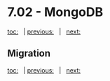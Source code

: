 # 7.02 - MongoDB

[toc:](June_2021.md) &nbsp; | [previous:](7_01_gremlin_graph.md) &nbsp; | &nbsp; [next:](7_03_cassandra.md)


## Migration





[toc:](June_2021.md) &nbsp; | [previous:](7_01_gremlin_graph.md) &nbsp; | &nbsp; [next:](7_03_cassandra.md)